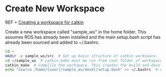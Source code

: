 # Create New Workspace

REF = [Creating a workspace for catkin](http://wiki.ros.org/catkin/Tutorials/create_a_workspace)

Create a new workspace called "sample_ws" in the home folder. This assumes ROS has already been installed and the main setup.bash script has already been sourced and added to ~/.bashrc.

```bash
cd ~
mkdir -p sample_ws/src  # Set up basic structure of catkin workspace.
cd ~/sample_ws  # catkin_make must be run from root folder of workspace.
catkin_make  # Complile the workspace. This creates the build and devel folders and src/CMakeLists.txt symlink file.
echo "source /home/[user]/sample_ws/devel/setup.bash" >> ~/.bashrc  # Add setup.bash source command for this specific workspace.
```

